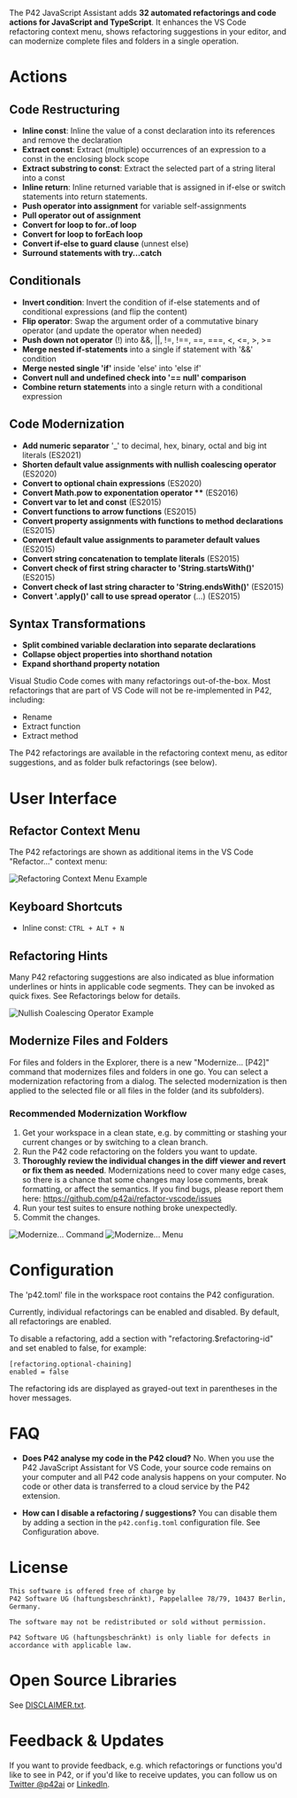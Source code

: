 The P42 JavaScript Assistant adds **32 automated refactorings and code actions for JavaScript and TypeScript**. It enhances the VS Code refactoring context menu, shows refactoring suggestions in your editor, and can modernize complete files and folders in a single operation.

# Actions

## Code Restructuring

- **Inline const**: Inline the value of a const declaration into its references and remove the declaration
- **Extract const**: Extract (multiple) occurrences of an expression to a const in the enclosing block scope
- **Extract substring to const**: Extract the selected part of a string literal into a const
- **Inline return**: Inline returned variable that is assigned in if-else or switch statements into return statements.
- **Push operator into assignment** for variable self-assignments
- **Pull operator out of assignment**
- **Convert for loop to for..of loop**
- **Convert for loop to forEach loop**
- **Convert if-else to guard clause** (unnest else)
- **Surround statements with try...catch**

## Conditionals

- **Invert condition**: Invert the condition of if-else statements and of conditional expressions (and flip the content)
- **Flip operator**: Swap the argument order of a commutative binary operator (and update the operator when needed)
- **Push down not operator** (!) into &&, ||, !=, !==, ==, ===, <, <=, >, >=
- **Merge nested if-statements** into a single if statement with '&&' condition
- **Merge nested single 'if'** inside 'else' into 'else if'
- **Convert null and undefined check into '== null' comparison**
- **Combine return statements** into a single return with a conditional expression

## Code Modernization

- **Add numeric separator** '\_' to decimal, hex, binary, octal and big int literals (ES2021)
- **Shorten default value assignments with nullish coalescing operator** (ES2020)
- **Convert to optional chain expressions** (ES2020)
- **Convert Math.pow to exponentation operator \*\*** (ES2016)
- **Convert var to let and const** (ES2015)
- **Convert functions to arrow functions** (ES2015)
- **Convert property assignments with functions to method declarations** (ES2015)
- **Convert default value assignments to parameter default values** (ES2015)
- **Convert string concatenation to template literals** (ES2015)
- **Convert check of first string character to 'String.startsWith()'** (ES2015)
- **Convert check of last string character to 'String.endsWith()'** (ES2015)
- **Convert '.apply()' call to use spread operator** (...) (ES2015)

## Syntax Transformations

- **Split combined variable declaration into separate declarations**
- **Collapse object properties into shorthand notation**
- **Expand shorthand property notation**

Visual Studio Code comes with many refactorings out-of-the-box. Most refactorings that are part of VS Code will not be re-implemented in P42, including:

- Rename
- Extract function
- Extract method

The P42 refactorings are available in the refactoring context menu, as editor suggestions, and as folder bulk refactorings (see below).

# User Interface

## Refactor Context Menu

The P42 refactorings are shown as additional items in the VS Code "Refactor..." context menu:

![Refactoring Context Menu Example](https://p42.ai/image/vscode/refactoring-menu.png)

## Keyboard Shortcuts

- Inline const: `CTRL + ALT + N`

## Refactoring Hints

Many P42 refactoring suggestions are also indicated as blue information underlines or hints in applicable code segments. They can be invoked as quick fixes. See Refactorings below for details.

![Nullish Coalescing Operator Example](https://p42.ai/image/vscode/feature-suggestion.png)

## Modernize Files and Folders

For files and folders in the Explorer, there is a new "Modernize... \[P42\]" command that modernizes files and folders in one go. You can select a modernization refactoring from a dialog. The selected modernization is then applied to the selected file or all files in the folder (and its subfolders).

### Recommended Modernization Workflow

1. Get your workspace in a clean state, e.g. by committing or stashing your current changes or by switching to a clean branch.
2. Run the P42 code refactoring on the folders you want to update.
3. **Thoroughly review the individual changes in the diff viewer and revert or fix them as needed**. Modernizations need to cover many edge cases, so there is a chance that some changes may lose comments, break formatting, or affect the semantics. If you find bugs, please report them here: https://github.com/p42ai/refactor-vscode/issues
4. Run your test suites to ensure nothing broke unexpectedly.
5. Commit the changes.

![Modernize... Command](https://p42.ai/image/vscode/feature-modernize-menu.png)
![Modernize... Menu](https://p42.ai/image/vscode/feature-modernize-selector.png)

# Configuration

The 'p42.toml' file in the workspace root contains the P42 configuration.

Currently, individual refactorings can be enabled and disabled. By default, all refactorings are enabled.

To disable a refactoring, add a section with "refactoring.$refactoring-id" and set enabled to false, for example:

```
[refactoring.optional-chaining]
enabled = false
```

The refactoring ids are displayed as grayed-out text in parentheses in the hover messages.

# FAQ

- **Does P42 analyse my code in the P42 cloud?**
  No. When you use the P42 JavaScript Assistant for VS Code, your source code remains on your computer and all P42 code analysis happens on your computer. No code or other data is transferred to a cloud service by the P42 extension.

- **How can I disable a refactoring / suggestions?**
  You can disable them by adding a section in the `p42.config.toml` configuration file. See Configuration above.

# License

```
This software is offered free of charge by
P42 Software UG (haftungsbeschränkt), Pappelallee 78/79, 10437 Berlin, Germany.

The software may not be redistributed or sold without permission.

P42 Software UG (haftungsbeschränkt) is only liable for defects in accordance with applicable law.
```

# Open Source Libraries

See [DISCLAIMER.txt](https://raw.githubusercontent.com/p42ai/refactor-vscode/main/DISCLAIMER.txt).

# Feedback & Updates

If you want to provide feedback, e.g. which refactorings or functions you'd like to see in P42, or if you'd like to receive updates, you can follow us on [Twitter @p42ai](https://twitter.com/p42ai) or [LinkedIn](https://www.linkedin.com/company/p42-software).
